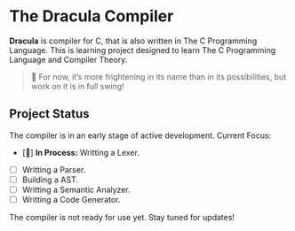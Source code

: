 # The Dracula Compiler

**Dracula** is compiler for C, that is also written in The C Programming Language. 
This is learning project designed to learn The C Programming Language and Compiler Theory.

> 🧛 For now, it’s more frightening in its name than in its possibilities, but work on it is in full swing!

## Project Status 

The compiler is in an early stage of active development. Current Focus:

- [🦇] **In Process:** Writting a Lexer.
- [ ] Writting a Parser.
- [ ] Building a AST.
- [ ] Writting a Semantic Analyzer.
- [ ] Writting a Code Generator.

The compiler is not ready for use yet. Stay tuned for updates!
